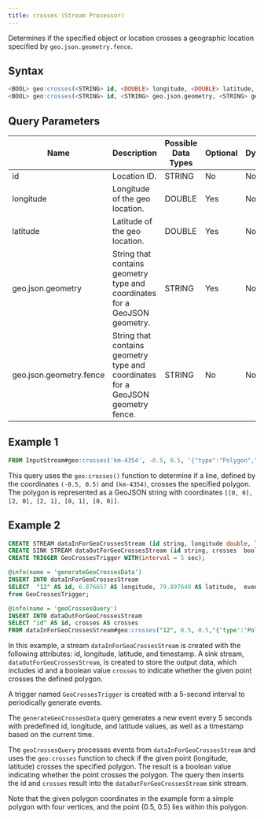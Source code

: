 ```yaml
---
title: crosses (Stream Processor)
---
```


Determines if the specified object or location crosses a geographic location specified by `geo.json.geometry.fence`.

## Syntax

```sql
<BOOL> geo:crosses(<STRING> id, <DOUBLE> longitude, <DOUBLE> latitude, <STRING> geo.json.geometry.fence)
<BOOL> geo:crosses(<STRING> id, <STRING> geo.json.geometry, <STRING> geo.json.geometry.fence)
```

## Query Parameters

| Name              | Description              | Possible Data Types | Optional | Dynamic |
|-------------------|--------------------------|-------------------|----------|---------|
| id 	     | Location ID.         | STRING       | No       | No     |
| longitude 	     | Longitude of the geo location.         | DOUBLE       | Yes       | No     |
| latitude | Latitude of the geo location.                  | DOUBLE              | Yes      | No     |
| geo.json.geometry     | String that contains geometry type and coordinates for a GeoJSON geometry. | STRING        | Yes      | No     |
| geo.json.geometry.fence     | String that contains geometry type and coordinates for a GeoJSON geometry fence. | STRING    | No      | No     |

## Example 1

```sql
FROM InputStream#geo:crosses('km-4354', -0.5, 0.5, '{"type":"Polygon","coordinates":[[[0, 0],[2, 0],[2, 1],[0, 1],[0, 0]]]}') AS crosses;
```

This query uses the `geo:crosses()` function to determine if a line, defined by the coordinates `(-0.5, 0.5)` and `(km-4354)`, crosses the specified polygon. The polygon is represented as a GeoJSON string with coordinates `[[0, 0], [2, 0], [2, 1], [0, 1], [0, 0]]`.

## Example 2

```sql
CREATE STREAM dataInForGeoCrossesStream (id string, longitude double, latitude double, timestamp long);
CREATE SINK STREAM dataOutForGeoCrossesStream (id string, crosses  bool);
CREATE TRIGGER GeoCrossesTrigger WITH(interval = 5 sec);

@info(name = 'generateGeoCrossesData')
INSERT INTO dataInForGeoCrossesStream
SELECT  "12" AS id, 6.876657 AS longitude, 79.897648 AS latitude,  eventTimestamp() AS timestamp
from GeoCrossesTrigger;

@info(name = 'geoCrossesQuery')
INSERT INTO dataOutForGeoCrossesStream
SELECT "id" AS id, crosses AS crosses
FROM dataInForGeoCrossesStream#geo:crosses("12", 0.5, 0.5,"{'type':'Polygon','coordinates':[[[0,0],[0,2],[1,2],[1,0],[0,0]]]}");

```

In this example, a stream `dataInForGeoCrossesStream` is created with the following attributes: id, longitude, latitude, and timestamp. A sink stream, `dataOutForGeoCrossesStream`, is created to store the output data, which includes id and a boolean value `crosses` to indicate whether the given point crosses the defined polygon.

A trigger named `GeoCrossesTrigger` is created with a 5-second interval to periodically generate events.

The `generateGeoCrossesData` query generates a new event every 5 seconds with predefined id, longitude, and latitude values, as well as a timestamp based on the current time.

The `geoCrossesQuery` processes events from `dataInForGeoCrossesStream` and uses the `geo:crosses` function to check if the given point (longitude, latitude) crosses the specified polygon. The result is a boolean value indicating whether the point crosses the polygon. The query then inserts the id and `crosses` result into the `dataOutForGeoCrossesStream` sink stream.

Note that the given polygon coordinates in the example form a simple polygon with four vertices, and the point (0.5, 0.5) lies within this polygon.

